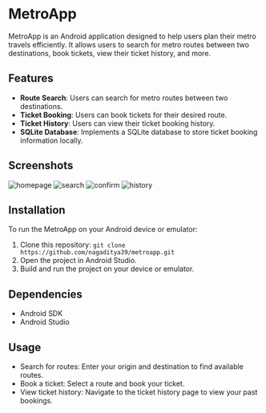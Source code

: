 # MetroApp

MetroApp is an Android application designed to help users plan their metro travels efficiently. It allows users to search for metro routes between two destinations, book tickets, view their ticket history, and more.

## Features

- **Route Search**: Users can search for metro routes between two destinations.
- **Ticket Booking**: Users can book tickets for their desired route.
- **Ticket History**: Users can view their ticket booking history.
- **SQLite Database**: Implements a SQLite database to store ticket booking information locally.

## Screenshots

![homepage](images\home_page-1.jpg)
![search](images\search-results.jpg)
![confirm](images\ticket-confirm.jpg)
![history](images\History.jpg)


## Installation

To run the MetroApp on your Android device or emulator:

1. Clone this repository: `git clone https://github.com/nagaditya39/metroapp.git`
2. Open the project in Android Studio.
3. Build and run the project on your device or emulator.

## Dependencies

- Android SDK
- Android Studio

## Usage

- Search for routes: Enter your origin and destination to find available routes.
- Book a ticket: Select a route and book your ticket.
- View ticket history: Navigate to the ticket history page to view your past bookings.
